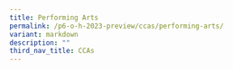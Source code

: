 ```yaml
---
title: Performing Arts
permalink: /p6-o-h-2023-preview/ccas/performing-arts/
variant: markdown
description: ""
third_nav_title: CCAs
---
```

